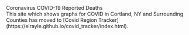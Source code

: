 <div id="page-title">Coronavirus COVID-19 Reported Deaths</div>
<div class="center-block">
  <div class="center-within-block">
    This site which shows graphs for COVID in Cortland, NY and Surrounding Counties has moved to [Covid Region Tracker](https://elrayle.github.io/covid_tracker/index.html).
  </div>
</div>

